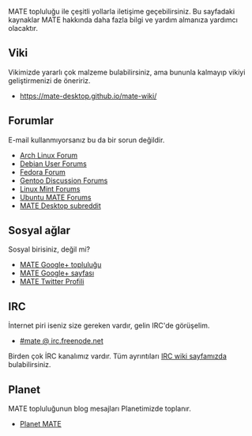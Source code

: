 <!--
.. link:
.. description:
.. tags: Forum,Viki,IRC,Planet
.. date: 2011-12-05 07:14:07
.. title: Topluluk
.. slug: community
-->

MATE topluluğu ile çeşitli yollarla iletişime geçebilirsiniz. Bu sayfadaki
kaynaklar MATE hakkında daha fazla bilgi ve yardım almanıza yardımcı olacaktır.

## Viki

Vikimizde yararlı çok malzeme bulabilirsiniz, ama bununla kalmayıp vikiyi
geliştirmenizi de öneririz.

  * <https://mate-desktop.github.io/mate-wiki/>

## Forumlar

E-mail kullanmıyorsanız bu da bir sorun değildir.

  * [Arch Linux Forum](https://bbs.archlinux.org/)
  * [Debian User Forums](http://forums.debian.net/)
  * [Fedora Forum](http://fedoraforum.org/)
  * [Gentoo Discussion Forums](https://forums.gentoo.org/)
  * [Linux Mint Forums](http://forums.linuxmint.com/)
  * [Ubuntu MATE Forums](https://ubuntu-mate.community)
  * [MATE Desktop subreddit](https://www.reddit.com/r/MATEDesktop)
  
## Sosyal ağlar

Sosyal birisiniz, değil mi?

  * [MATE Google+ topluluğu](https://plus.google.com/u/0/communities/103904770310171205536)
  * [MATE Google+ sayfası](https://plus.google.com/105251070079435964338/)
  * [MATE Twitter Profili](https://twitter.com/mate_desktop) 

## IRC

İnternet piri iseniz size gereken vardır, gelin IRC'de görüşelim.

  * [#mate @ irc.freenode.net](https://webchat.freenode.net/?channels=#mate)

Birden çok İRC kanalımız vardır. Tüm ayrıntıları [IRC wiki sayfamızda](https://mate-desktop.github.io/mate-wiki/#!pages/irc.md)
bulabilirsiniz.

## Planet

MATE topluluğunun blog mesajları Planetimizde toplanır.

  * [Planet MATE](http://planet.mate-desktop.org)

